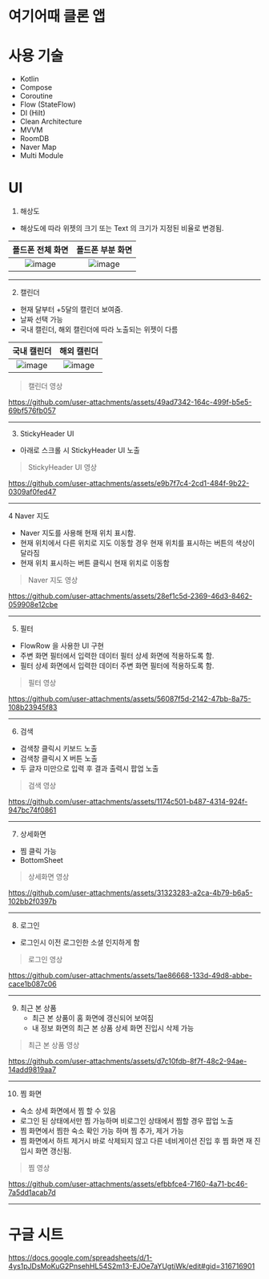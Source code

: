 

# 여기어때 클론 앱

# 사용 기술

* Kotlin
* Compose
* Coroutine
* Flow (StateFlow)
* DI (Hilt)
* Clean Architecture
* MVVM
* RoomDB
* Naver Map
* Multi Module
  
# UI

1. 해상도
  * 해상도에 따라 위젯의 크기 또는 Text 의 크기가 지정된 비율로 변경됨.

   폴드폰 전체 화면    |       폴드폰 부분 화면        |
:-------------------------:|:-------------------------:
![image](https://github.com/user-attachments/assets/2bf0dbac-937b-40d0-a082-3428ff169a68)  |  ![image](https://github.com/user-attachments/assets/db592783-e5a0-45cb-9d62-1b37ccbffd76)

--------
 
2. 캘린더
  * 현재 달부터 +5달의 캘린더 보여줌.
  * 날짜 선택 가능
  * 국내 캘린더, 해외 캘린더에 따라 노출되는 위젯이 다름

   국내 캘린더    |       해외 캘린더        |
:-------------------------:|:-------------------------:
![image](https://github.com/user-attachments/assets/db442dc3-0188-4d07-b7b9-69aeb44dea97)  |  ![image](https://github.com/user-attachments/assets/a8107299-9963-4dcd-92e0-0c00abdf9e27)

  > 캘린더 영상

  https://github.com/user-attachments/assets/49ad7342-164c-499f-b5e5-69bf576fb057

--------
 
3. StickyHeader UI
  * 아래로 스크롤 시 StickyHeader UI 노출

  > StickyHeader UI 영상

  https://github.com/user-attachments/assets/e9b7f7c4-2cd1-484f-9b22-0309af0fed47

--------

4 Naver 지도
  * Naver 지도를 사용해 현재 위치 표시함.
  * 현재 위치에서 다른 위치로 지도 이동할 경우 현재 위치를 표시하는 버튼의 색상이 달라짐
  * 현재 위치 표시하는 버튼 클릭시 현재 위치로 이동함

  > Naver 지도 영상

  https://github.com/user-attachments/assets/28ef1c5d-2369-46d3-8462-059908e12cbe

--------

5. 필터
  * FlowRow 을 사용한 UI 구현
  * 주변 화면 필터에서 입력한 데이터 필터 상세 화면에 적용하도록 함.
  * 필터 상세 화면에서 입력한 데이터 주변 화면 필터에 적용하도록 함.

  > 필터 영상

  https://github.com/user-attachments/assets/56087f5d-2142-47bb-8a75-108b23945f83
  
--------

6. 검색
  * 검색창 클릭시 키보드 노출
  * 검색창 클릭시 X 버튼 노출
  * 두 글자 미만으로 입력 후 결과 출력시 팝업 노출

  > 검색 영상

  https://github.com/user-attachments/assets/1174c501-b487-4314-924f-947bc74f0861

--------

7. 상세화면
  * 찜 클릭 가능
  * BottomSheet 

  > 상세화면 영상
  
  https://github.com/user-attachments/assets/31323283-a2ca-4b79-b6a5-102bb2f0397b

--------

8. 로그인
  * 로그인시 이전 로그인한 소셜 인지하게 함

  > 로그인 영상
  
  https://github.com/user-attachments/assets/1ae86668-133d-49d8-abbe-cace1b087c06

--------

9. 최근 본 상품
   * 최근 본 상품이 홈 화면에 갱신되어 보여짐
   * 내 정보 화면의 최근 본 상품 상세 화면 진입시 삭제 가능

  > 최근 본 상품 영상
  
  https://github.com/user-attachments/assets/d7c10fdb-8f7f-48c2-94ae-14add9819aa7

--------

10. 찜 화면
   * 숙소 상세 화면에서 찜 할 수 있음
   * 로그인 된 상태에서만 찜 가능하며 비로그인 상태에서 찜할 경우 팝업 노출
   * 찜 화면에서 찜한 숙소 확인 가능 하며 찜 추가, 제거 가능
   * 찜 화면에서 하트 제거시 바로 삭제되지 않고 다른 네비게이션 진입 후 찜 화면 재 진입시 화면 갱신됨.

  > 찜 영상
  
  https://github.com/user-attachments/assets/efbbfce4-7160-4a71-bc46-7a5dd1acab7d

--------

# 구글 시트

https://docs.google.com/spreadsheets/d/1-4ys1pJDsMoKuG2PnsehHL54S2m13-EJOe7aYUgtiWk/edit#gid=316716901
